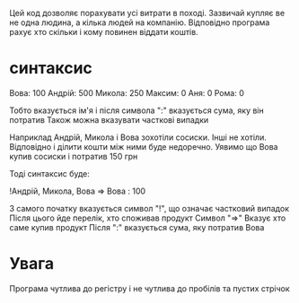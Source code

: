 Цей код дозволяє порахувати усі витрати в поході. Зазвичай купляє ве не одна людина, а кілька людей на компанію. Відповідно програма рахує хто скільки і кому повинен віддати коштів.

# синтаксис
Вова: 100
Андрій: 500
Микола: 250
Максим: 0
Аня: 0
Рома: 0

Тобто вказується ім'я і після символа ":" вказується сума, яку він потратив
Також можна вказувати часткові випадки

Наприклад Андрій, Микола і Вова зохотіли сосиски. Інші не хотіли. 
Відповідно і ділити кошти між ними буде недоречно. 
Уявимо що Вова купив сосиски і потратив 150 грн

Тоді синтаксис буде:

!Андрій, Микола, Вова => Вова : 100

З самого початку вказується символ "!", що означає частковий випадок
Після цього йде перелік, хто споживав продукт
Символ "=>" Вказує хто саме купив продукт
Після ":" вказується сума, яку потратив Вова

# Увага
Програма чутлива до регістру і не чутлива до пробілів та пустих стрічок
